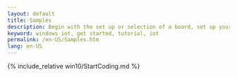 ```yaml
---
layout: default
title: Samples
description: Begin with the set up or selection of a board, set up your development environment, and get started writing your first app.
keyword: windows iot, get started, tutorial, iot
permalink: /en-US/Samples.htm
lang: en-US
---
```


{% include_relative win10/StartCoding.md %}
